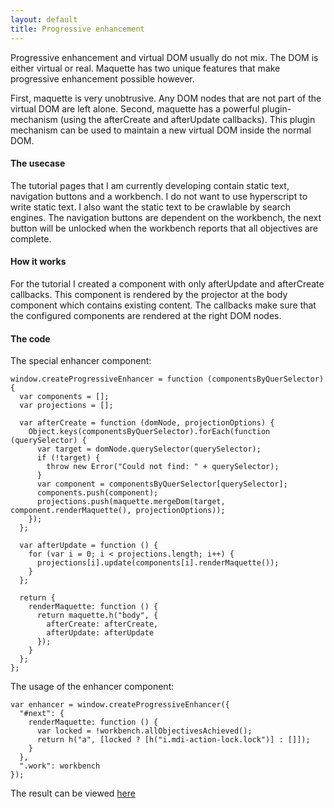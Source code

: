 ```yaml
---
layout: default
title: Progressive enhancement
---
```


Progressive enhancement and virtual DOM usually do not mix.
The DOM is either virtual or real.
Maquette has two unique features that make progressive enhancement possible however.

First, maquette is very unobtrusive.
Any DOM nodes that are not part of the virtual DOM are left alone.
Second, maquette has a powerful plugin-mechanism (using the afterCreate and afterUpdate callbacks).
This plugin mechanism can be used to maintain a new virtual DOM inside the normal DOM.

#### The usecase

The tutorial pages that I am currently developing contain static text, navigation buttons and  a workbench. I do not want to use hyperscript to write static text. I also want the static text to be crawlable by search engines. The navigation buttons are dependent on the workbench, the next button will be unlocked when the workbench reports that all objectives are complete.

#### How it works

For the tutorial I created a component with only afterUpdate and afterCreate callbacks. This component is rendered by the projector at the body component which contains existing content. The callbacks make sure that the configured components are rendered at the right DOM nodes.

#### The code

The special enhancer component:

    window.createProgressiveEnhancer = function (componentsByQuerSelector) {
      var components = [];
      var projections = [];

      var afterCreate = function (domNode, projectionOptions) {
        Object.keys(componentsByQuerSelector).forEach(function (querySelector) {
          var target = domNode.querySelector(querySelector);
          if (!target) {
            throw new Error("Could not find: " + querySelector);
          }
          var component = componentsByQuerSelector[querySelector];
          components.push(component);
          projections.push(maquette.mergeDom(target, component.renderMaquette(), projectionOptions));
        });
      };

      var afterUpdate = function () {
        for (var i = 0; i < projections.length; i++) {
          projections[i].update(components[i].renderMaquette());
        }
      };

      return {
        renderMaquette: function () {
          return maquette.h("body", {
            afterCreate: afterCreate,
            afterUpdate: afterUpdate
          });
        }
      };
    };


The usage of the enhancer component:

    var enhancer = window.createProgressiveEnhancer({
      "#next": {
        renderMaquette: function () {
          var locked = !workbench.allObjectivesAchieved();
          return h("a", [locked ? [h("i.mdi-action-lock.lock")] : []]);
        }
      },
      ".work": workbench
    });


The result can be viewed [here](/tutorial/01-intro.html)
